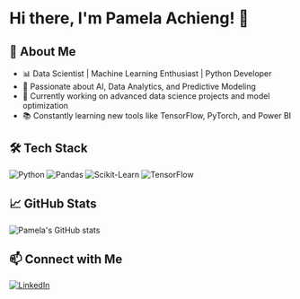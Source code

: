 # Hi there, I'm Pamela Achieng! 👋

## 🚀 About Me
- 📊 Data Scientist | Machine Learning Enthusiast | Python Developer
- 🤖 Passionate about AI, Data Analytics, and Predictive Modeling
- 🎯 Currently working on advanced data science projects and model optimization
- 📚 Constantly learning new tools like TensorFlow, PyTorch, and Power BI

## 🛠️ Tech Stack
![Python](https://img.shields.io/badge/Python-3776AB?style=for-the-badge&logo=python&logoColor=white)
![Pandas](https://img.shields.io/badge/Pandas-150458?style=for-the-badge&logo=pandas&logoColor=white)
![Scikit-Learn](https://img.shields.io/badge/Scikit--Learn-F7931E?style=for-the-badge&logo=scikit-learn&logoColor=white)
![TensorFlow](https://img.shields.io/badge/TensorFlow-FF6F00?style=for-the-badge&logo=tensorflow&logoColor=white)

## 📈 GitHub Stats
![Pamela's GitHub stats](https://github-readme-stats.vercel.app/api?username=Fenty1738&show_icons=true&theme=radical)

## 📫 Connect with Me
[![LinkedIn](https://img.shields.io/badge/LinkedIn-0077B5?style=for-the-badge&logo=linkedin&logoColor=white)](https://www.linkedin.com/in/pamela-achieng-46b3b1166/)
